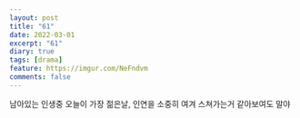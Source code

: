 ```yaml
---
layout: post
title: "61"
date: 2022-03-01
excerpt: "61"
diary: true
tags: [drama]
feature: https://imgur.com/NeFndvm
comments: false
---
```



남아있는 인생중
오늘이 가장 젊은날,
인연을 소중히 여겨
스쳐가는거 같아보여도 말야
